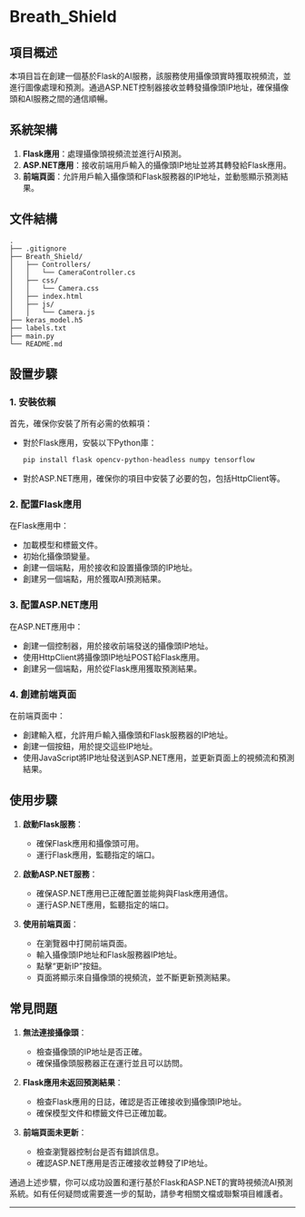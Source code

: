 # Breath_Shield

## 項目概述

本項目旨在創建一個基於Flask的AI服務，該服務使用攝像頭實時獲取視頻流，並進行圖像處理和預測。通過ASP.NET控制器接收並轉發攝像頭IP地址，確保攝像頭和AI服務之間的通信順暢。

## 系統架構

1. **Flask應用**：處理攝像頭視頻流並進行AI預測。
2. **ASP.NET應用**：接收前端用戶輸入的攝像頭IP地址並將其轉發給Flask應用。
3. **前端頁面**：允許用戶輸入攝像頭和Flask服務器的IP地址，並動態顯示預測結果。

## 文件結構

```
.
├── .gitignore
├── Breath_Shield/
│   ├── Controllers/
│   │   └── CameraController.cs
│   ├── css/
│   │   └── Camera.css
│   ├── index.html
│   ├── js/
│   │   └── Camera.js
├── keras_model.h5
├── labels.txt
├── main.py
└── README.md
```

## 設置步驟

### 1. 安裝依賴

首先，確保你安裝了所有必需的依賴項：

- 對於Flask應用，安裝以下Python庫：
  ```bash
  pip install flask opencv-python-headless numpy tensorflow
  ```

- 對於ASP.NET應用，確保你的項目中安裝了必要的包，包括HttpClient等。

### 2. 配置Flask應用

在Flask應用中：

- 加載模型和標籤文件。
- 初始化攝像頭變量。
- 創建一個端點，用於接收和設置攝像頭的IP地址。
- 創建另一個端點，用於獲取AI預測結果。

### 3. 配置ASP.NET應用

在ASP.NET應用中：

- 創建一個控制器，用於接收前端發送的攝像頭IP地址。
- 使用HttpClient將攝像頭IP地址POST給Flask應用。
- 創建另一個端點，用於從Flask應用獲取預測結果。

### 4. 創建前端頁面

在前端頁面中：

- 創建輸入框，允許用戶輸入攝像頭和Flask服務器的IP地址。
- 創建一個按鈕，用於提交這些IP地址。
- 使用JavaScript將IP地址發送到ASP.NET應用，並更新頁面上的視頻流和預測結果。

## 使用步驟

1. **啟動Flask服務**：
   - 確保Flask應用和攝像頭可用。
   - 運行Flask應用，監聽指定的端口。

2. **啟動ASP.NET服務**：
   - 確保ASP.NET應用已正確配置並能夠與Flask應用通信。
   - 運行ASP.NET應用，監聽指定的端口。

3. **使用前端頁面**：
   - 在瀏覽器中打開前端頁面。
   - 輸入攝像頭IP地址和Flask服務器IP地址。
   - 點擊“更新IP”按鈕。
   - 頁面將顯示來自攝像頭的視頻流，並不斷更新預測結果。

## 常見問題

1. **無法連接攝像頭**：
   - 檢查攝像頭的IP地址是否正確。
   - 確保攝像頭服務器正在運行並且可以訪問。

2. **Flask應用未返回預測結果**：
   - 檢查Flask應用的日誌，確認是否正確接收到攝像頭IP地址。
   - 確保模型文件和標籤文件已正確加載。

3. **前端頁面未更新**：
   - 檢查瀏覽器控制台是否有錯誤信息。
   - 確認ASP.NET應用是否正確接收並轉發了IP地址。

通過上述步驟，你可以成功設置和運行基於Flask和ASP.NET的實時視頻流AI預測系統。如有任何疑問或需要進一步的幫助，請參考相關文檔或聯繫項目維護者。

---
